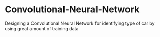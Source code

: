 # Convolutional-Neural-Network
Designing a Convolutional Neural Network for identifying type of car by using great amount of training data
